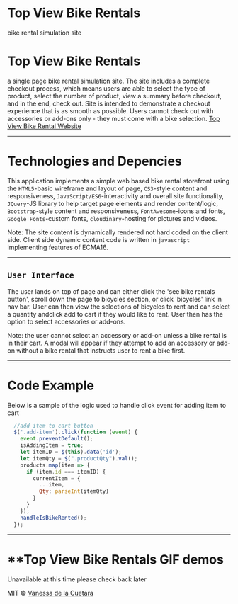 # Top View Bike Rentals
bike rental simulation site

# **Top View Bike Rentals**
a single page bike rental simulation site. The site includes a complete checkout process, which means users are able to select the type of product, select the number of product, view a summary before checkout, and in the end, check out. Site is intended to demonstrate a checkout experience that is as smooth as possible.
Users cannot check out with accessories or add-ons only - they must come with a bike selection.  [Top View Bike Rental Website](https://vdelacue.github.io/topViewBikeRentals/)

---

# **Technologies and Depencies**

This application implements a simple web based bike rental storefront using the `HTML5`-basic wireframe and layout of page, `CS3`-style content and responsiveness, `JavaScript/ES6`-interactivity and overall site functionality, `JQuery`-JS library to help target page elements and render content/logic, `Bootstrap`-style content and responsiveness, `FontAwesome`-icons and fonts, `Google Fonts`-custom fonts, `cloudinary`-hosting for pictures and videos. 

Note: The site content is dynamically rendered not hard coded on the client side. Client side dynamic content code is written in `javascript` implementing features of ECMA16.

--- 

## `User Interface` 
The user lands on top of page and can either click the 'see bike rentals button', scroll down the page to bicycles section, or click 'bicycles' link in nav bar.
User can then view the selections of bicycles to rent and can select a quantity andclick add to cart if they would like to rent.
User then has the option to select accessories or add-ons. 

Note: the user cannot select an accessory or add-on unless a bike rental is in their cart. A modal will appear if they attempt to add an accessory or add-on without a bike rental that instructs user to rent a bike first.


---

# **Code Example**
Below is a sample of the logic used to handle click event for adding item to cart
```js
  //add item to cart button
  $('.add-item').click(function (event) {
    event.preventDefault();
    isAddingItem = true;
    let itemID = $(this).data('id');
    let itemQty = $(".productQty").val();
    products.map(item => {
      if (item.id === itemID) {
        currentItem = {
          ...item,
          Qty: parseInt(itemQty)
        }
      }
    });
    handleIsBikeRented();
  });
```
---

# **Top View Bike Rentals GIF demos
Unavailable at this time please check back later
 

MIT © [Vanessa de la Cuetara](2019)


